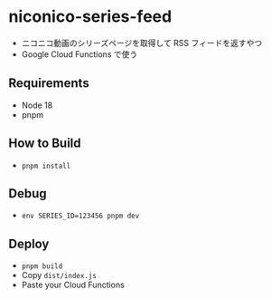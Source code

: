 # niconico-series-feed

- ニコニコ動画のシリーズページを取得して RSS フィードを返すやつ
- Google Cloud Functions で使う

## Requirements

- Node 18
- pnpm

## How to Build

- `pnpm install`

## Debug

- `env SERIES_ID=123456 pnpm dev`

## Deploy

- `pnpm build`
- Copy `dist/index.js`
- Paste your Cloud Functions
